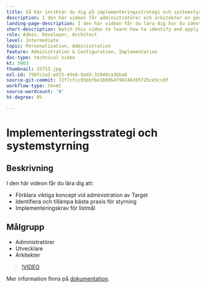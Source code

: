 ```yaml
---
title: Så här inriktar du dig på implementeringsstrategi och systemstyrning
description: I den här videon får administratörer och arkitekter en genomgång av att administrera och implementera Adobe Target. I den här videon får du lära dig hur du identifierar och tillämpar bästa praxis för styrning och listar implementeringskrav för Target.
landing-page-description: I den här videon får du lära dig hur du identifierar och tillämpar bästa praxis för styrning och listar implementeringskrav för Target.
short-description: Watch this video to learn how to identify and apply governance best practices and list Target implementation requirements.
role: Admin, Developer, Architect
level: Intermediate
topic: Personalization, Administration
feature: Administration & Configuration, Implementation
doc-type: technical video
kt: 5063
thumbnail: 33753.jpg
exl-id: 750fc1a2-ed15-45e8-9ad3-32049ca36ba8
source-git-commit: 72f7cfcc95bbfbe1bb054f98246305f25ce5cc0f
workflow-type: tm+mt
source-wordcount: '0'
ht-degree: 0%

---
```


# Implementeringsstrategi och systemstyrning

## Beskrivning

I den här videon får du lära dig att:

* Förklara viktiga koncept vid administration av Target
* Identifiera och tillämpa bästa praxis för styrning
* Implementeringskrav för listmål

## Målgrupp

* Administratörer
* Utvecklare
* Arkitekter

>[!VIDEO](https://video.tv.adobe.com/v/33753/?quality=12)

Mer information finns på [dokumentation](https://experienceleague.adobe.com/docs/target/using/administer/administrating-target.html?lang=en).
